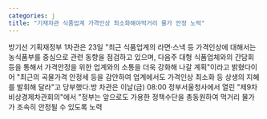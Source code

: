 ```yaml
---
categories: j
title: "기재차관 식품업계 가격인상 최소화해야먹거리 물가 안정 노력"
---
```

방기선 기획재정부 1차관은 23일 "최근 식품업계의 라면·스낵 등 가격인상에 대해서는 농식품부를 중심으로 관련 동향을 점검하고 있으며, 다음주 대형 식품업체와의 간담회 등을 통해서 가격안정을 위한 업계와의 소통을 더욱 강화해 나갈 계획"이라고 밝혔다이어 "최근의 곡물가격 안정세 등을 감안하여 업계에서도 가격인상 최소화 등 상생의 지혜를 발휘해 달라"고 당부했다.방 차관은 이날(금) 08:00 정부서울청사에서 열린 "제9차 비상경제차관회의"에서 "정부는 앞으로도 가용한 정책수단을 총동원하여 먹거리 물가가 조속히 안정될 수 있도록 노력